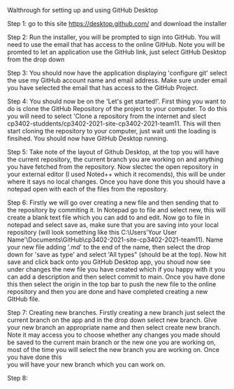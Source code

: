 Walthrough for setting up and using GitHub Desktop

Step 1: go to this site https://desktop.github.com/ and download the installer

Step 2: Run the installer, you will be prompted to sign into GitHub. You will need to use the email 
		that has access to the online GitHub. Note you will be promted to let an application use the 
		GitHub link, just select GitHub Desktop from the drop down

Step 3: You should now have the application displaying 'configure git' select the use my GitHub account name
		and email address. Make sure under email you have selected the email that has access to the GitHub
		Project.

Step 4: You should now be on the 'Let's get started!'. First thing you want to do is clone the GitHub Repository
		of the project to your computer. To do this you will need to select 'Clone a repository from the internet
		and slect cp3402-studdents/cp3402-2021-site-cp3402-2021-team11. This will then start cloning the repository
		to your computer, just wait unti the loading is finsihed. You should now have GitHub Desktop running.

Step 5: Take note of the layout of Github Desktop, at the top you will have the current repository, the current
		branch you are working on and anything you have fetched from the repository. Now slectec the open repository
		in your external editor (I used Noted++ which it recomends), this will be under where it says no local changes.
		Once you have done this you should have a notepad open with each of the files from the repository.

Step 6: Firstly we will go over creating a new file and then sending that to the repository by commiting it. In 
		Notepad go to file and select new, this will create a blank text file which you can add to and edit.
		Now go to file in notepad and select save as, make sure that you are saving into your local repository
		(will look something like this C:\Users\'Your User Name'\Documents\GitHub\cp3402-2021-site-cp3402-2021-team11).
		Name your new file adding '.md' to the end of the name, then select the drop down for 'save as type' and
		select 'All types" (should be at the top). Now hit save and click back onto you GitHub Desktop app, you shoud
		now see under changes the new file you have created which if you happy with it you can add a description
		and then select commit to main. Once you have done this then select the origin in the top bar to push the 
		new file to the online repository and then you are done and have completed creating a new GItHub file.
		
Step 7: Creating new branches. Firstly creating a new branch just select the current branch on the app and in the drop 
		down select new branch. GIve your new branch an appropriate name and then select create new branch. Note it 
		may access you to choose whether any changes you made should be saved to the current main branch or the new one 
		you are working on, most of the time you will select the new branch you are working on. Once you have done this \
		you will have your new branch which you can work on. 
		
Step 8: 
